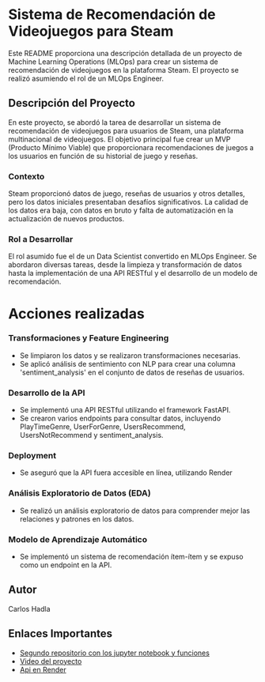 # Sistema de Recomendación de Videojuegos para Steam

Este README proporciona una descripción detallada de un proyecto de Machine Learning Operations (MLOps) para crear un sistema de recomendación de videojuegos en la plataforma Steam. El proyecto se realizó asumiendo el rol de un MLOps Engineer.

## Descripción del Proyecto

En este proyecto, se abordó la tarea de desarrollar un sistema de recomendación de videojuegos para usuarios de Steam, una plataforma multinacional de videojuegos. El objetivo principal fue crear un MVP (Producto Mínimo Viable) que proporcionara recomendaciones de juegos a los usuarios en función de su historial de juego y reseñas.

### Contexto
Steam proporcionó datos de juego, reseñas de usuarios y otros detalles, pero los datos iniciales presentaban desafíos significativos. La calidad de los datos era baja, con datos en bruto y falta de automatización en la actualización de nuevos productos.

### Rol a Desarrollar
El rol asumido fue el de un Data Scientist convertido en MLOps Engineer. Se abordaron diversas tareas, desde la limpieza y transformación de datos hasta la implementación de una API RESTful y el desarrollo de un modelo de recomendación.

# Acciones realizadas
### Transformaciones y Feature Engineering
- Se limpiaron los datos y se realizaron transformaciones necesarias.
- Se aplicó análisis de sentimiento con NLP para crear una columna 'sentiment_analysis' en el conjunto de datos de reseñas de usuarios.

### Desarrollo de la API
- Se implementó una API RESTful utilizando el framework FastAPI.
- Se crearon varios endpoints para consultar datos, incluyendo PlayTimeGenre, UserForGenre, UsersRecommend, UsersNotRecommend y sentiment_analysis.

### Deployment
- Se aseguró que la API fuera accesible en línea, utilizando Render

### Análisis Exploratorio de Datos (EDA)
- Se realizó un análisis exploratorio de datos para comprender mejor las relaciones y patrones en los datos.

### Modelo de Aprendizaje Automático

- Se implementó un sistema de recomendación ítem-ítem y se expuso como un endpoint en la API.

## Autor
Carlos Hadla
## Enlaces Importantes

- [Segundo repositorio con los jupyter notebook y funciones](https://github.com/CarlosHadla/archivosExtraP1ML)
- [Video del proyecto](https://drive.google.com/drive/u/1/folders/1o4x9YurGVyBrH2XKTDl0ijj0n6yxuu4z)
- [Api en Render](https://piml-efug.onrender.com/docs)

